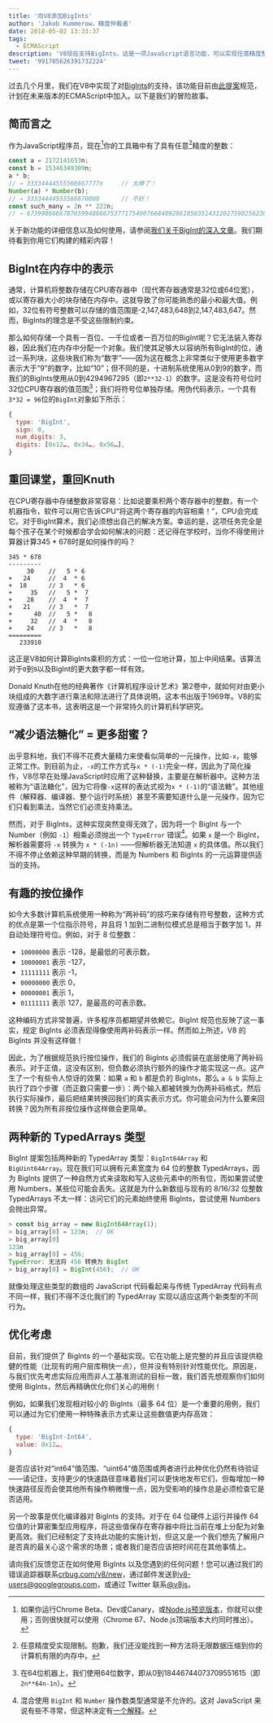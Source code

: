 ```yaml
---
title: '向V8添加BigInts'
author: 'Jakob Kummerow，精度仲裁者'
date: 2018-05-02 13:33:37
tags:
  - ECMAScript
description: 'V8现在支持BigInts，这是一项JavaScript语言功能，可以实现任意精度整数。'
tweet: '991705626391732224'
---
```

过去几个月里，我们在V8中实现了对[BigInts](/features/bigint)的支持，该功能目前由[此提案](https://github.com/tc39/proposal-bigint)规范，计划在未来版本的ECMAScript中加入。以下是我们的冒险故事。

<!--truncate-->
## 简而言之

作为JavaScript程序员，现在[^1]你的工具箱中有了具有任意[^2]精度的整数：

```js
const a = 2172141653n;
const b = 15346349309n;
a * b;
// → 33334444555566667777n     // 太棒了！
Number(a) * Number(b);
// → 33334444555566670000      // 不好！
const such_many = 2n ** 222n;
// → 6739986666787659948666753771754907668409286105635143120275902562304n
```

关于新功能的详细信息以及如何使用，请参阅[我们关于BigInt的深入文章](/features/bigint)。我们期待看到你用它们构建的精彩内容！

[^1]: 如果你运行Chrome Beta、Dev或Canary，或[Node.js预览版本](https://github.com/v8/node/tree/vee-eight-lkgr)，你就可以使用；否则很快就可以使用（Chrome 67、Node.js顶端版本大约同时推出）。

[^2]: 任意精度受实现限制。抱歉，我们还没能找到一种方法将无限数据压缩到你的计算机有限的内存中。

## BigInt在内存中的表示

通常，计算机将整数存储在CPU寄存器中（现代寄存器通常是32位或64位宽），或以寄存器大小的块存储在内存中。这就导致了你可能熟悉的最小和最大值。例如，32位有符号整数可以存储的值范围是-2,147,483,648到2,147,483,647。然而，BigInts的理念是不受这些限制约束。

那么如何存储一个具有一百位、一千位或者一百万位的BigInt呢？它无法装入寄存器，因此我们在内存中分配一个对象。我们使其足够大以容纳所有BigInt的位，通过一系列块，这些块我们称为“数字”——因为这在概念上非常类似于使用更多数字表示大于“9”的数字，比如“10”；但不同的是，十进制系统使用从0到9的数字，而我们的BigInts使用从0到4294967295（即`2**32-1`）的数字。这是没有符号位时32位CPU寄存器的值范围[^3]；我们将符号位单独存储。用伪代码表示，一个具有`3*32 = 96`位的`BigInt`对象如下所示：

```js
{
  type: 'BigInt',
  sign: 0,
  num_digits: 3,
  digits: [0x12…, 0x34…, 0x56…],
}
```

[^3]: 在64位机器上，我们使用64位数字，即从0到18446744073709551615（即`2n**64n-1n`）。

## 重回课堂，重回Knuth

在CPU寄存器中存储整数非常容易：比如说要乘积两个寄存器中的整数，有一个机器指令，软件可以用它告诉CPU“将这两个寄存器的内容相乘！”，CPU会完成它。对于BigInt算术，我们必须想出自己的解决方案。幸运的是，这项任务完全是每个孩子在某个时候都会学会如何解决的问题：还记得在学校时，当你不得使用计算器计算345 * 678时是如何操作的吗？

```
345 * 678
---------
     30    //   5 * 6
+   24     //  4  * 6
+  18      // 3   * 6
+     35   //   5 *  7
+    28    //  4  *  7
+   21     // 3   *  7
+      40  //   5 *   8
+     32   //  4  *   8
+    24    // 3   *   8
=========
   233910
```

这正是V8如何计算BigInts乘积的方式：一位一位地计算，加上中间结果。该算法对于`0`到`9`以及BigInt的更大数字都一样有效。

Donald Knuth在他的经典著作《计算机程序设计艺术》第2卷中，就如何对由更小块组成的大数字进行乘法和除法进行了具体说明，这本书出版于1969年。V8的实现遵循了这本书，这表明这是一个非常持久的计算机科学研究。

## “减少语法糖化” = 更多甜蜜？

出乎意料地，我们不得不花费大量精力来使看似简单的一元操作，比如`-x`，能够正常工作。到目前为止，`-x`的工作方式与`x * (-1)`完全一样，因此为了简化操作，V8尽早在处理JavaScript时应用了这种替换，主要是在解析器中。这种方法被称为“语法糖化”，因为它将像`-x`这样的表达式视为`x * (-1)`的“语法糖”。其他组件（解释器、编译器、整个运行时系统）甚至不需要知道什么是一元操作，因为它们只看到乘法，当然它们必须支持乘法。

然而，对于 BigInts，这种实现突然变得无效了，因为将一个 BigInt 与一个 Number（例如 `-1`）相乘必须抛出一个 `TypeError` 错误[^4]。如果 `x` 是一个 BigInt，解析器需要将 `-x` 转换为 `x * (-1n)` ——但解析器无法知道 `x` 的具体值。所以我们不得不停止依赖这种早期的转换，而是为 Numbers 和 BigInts 的一元运算提供适当的支持。

[^4]: 混合使用 `BigInt` 和 `Number` 操作数类型通常是不允许的。这对 JavaScript 来说有些不寻常，但这种决定有[一个解释](/features/bigint#operators)。

## 有趣的按位操作

如今大多数计算机系统使用一种称为“两补码”的技巧来存储有符号整数，这种方式的优点是第一个位指示符号，并且将 1 加到二进制位模式总是相当于数字加 1，并自动处理符号位。例如，对于 8 位整数：

- `10000000` 表示 -128，是最低的可表示数，
- `10000001` 表示 -127，
- `11111111` 表示 -1，
- `00000000` 表示 0，
- `00000001` 表示 1，
- `01111111` 表示 127，是最高的可表示数。

这种编码方式非常普遍，许多程序员都期望并依赖它。BigInt 规范也反映了这一事实，规定 BigInts 必须表现得像使用两补码表示一样。然而如上所述，V8 的 BigInts 并没有这样做！

因此，为了根据规范执行按位操作，我们的 BigInts 必须假装在底层使用了两补码表示。对于正值，这没有区别，但负数必须执行额外的操作才能实现这一点。这产生了一个有些令人惊讶的效果：如果 `a` 和 `b` 都是负的 BigInts，那么 `a & b` 实际上执行了四个步骤（而正数只需要一步）：两个输入都被转换为伪两补码格式，然后执行实际操作，最后把结果转换回我们的真实表示方式。你可能会问为什么要来回转换？因为所有非按位操作这样做会更简单。

## 两种新的 TypedArrays 类型

BigInt 提案包括两种新的 TypedArray 类型：`BigInt64Array` 和 `BigUint64Array`。现在我们可以拥有元素宽度为 64 位的整数 TypedArrays，因为 BigInts 提供了一种自然方式来读取和写入这些元素中的所有位，而如果尝试使用 Numbers，某些位可能会丢失。这就是为什么新数组与现有的 8/16/32 位整数 TypedArrays 不太一样：访问它们的元素始终使用 BigInts，尝试使用 Numbers 会抛出异常。

```js
> const big_array = new BigInt64Array(1);
> big_array[0] = 123n;  // OK
> big_array[0]
123n
> big_array[0] = 456;
TypeError: 无法将 456 转换为 BigInt
> big_array[0] = BigInt(456);  // OK
```

就像处理这些类型的数组的 JavaScript 代码看起来与传统 TypedArray 代码有点不同一样，我们不得不泛化我们的 TypedArray 实现以适应这两个新类型的不同行为。

## 优化考虑

目前，我们提供了 BigInts 的一个基础实现。它在功能上是完整的并且应该提供稳健的性能（比现有的用户层库稍快一点），但并没有特别针对性能优化。原因是，与我们优先考虑实际应用而非人工基准测试的目标一致，我们首先想观察你们如何使用 BigInts，然后再精确优化你们关心的用例！

例如，如果我们发现相对较小的 BigInts（最多 64 位）是一个重要的用例，我们可以通过为它们使用一种特殊表示方式来让这些数值更内存高效：

```js
{
  type: 'BigInt-Int64',
  value: 0x12…,
}
```

是否应该针对“int64”值范围、“uint64”值范围或两者进行此种优化仍然有待验证——请记住，支持更少的快速路径意味着我们可以更快地发布它们，但每增加一种快速路径反而会使其他所有操作稍微慢一点，因为受影响的操作总是必须检查它是否适用。

另一个故事是优化编译器对 BigInts 的支持。对于在 64 位硬件上运行并操作 64 位值的计算密集型应用程序，将这些值保存在寄存器中将比当前在堆上分配为对象更高效。我们已经制定了支持此功能的实施计划，但这又是一个我们想先了解用户是否真的最关心这个需求的场景；或者我们是否应该把时间花在其他事情上。

请向我们反馈您正在如何使用 BigInts 以及您遇到的任何问题！您可以通过我们的错误追踪器联系[crbug.com/v8/new](https://crbug.com/v8/new)，通过邮件发送到[v8-users@googlegroups.com](mailto:v8-users@googlegroups.com)，或通过 Twitter 联系[@v8js](https://twitter.com/v8js)。
